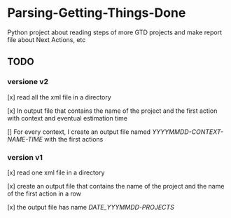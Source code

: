 # Parsing-Getting-Things-Done
Python project about reading steps of more GTD projects and make  report file about Next Actions, etc


## TODO


### versione v2

[x] read all the xml file in a directory 

[x] In output file that contains the name of the project and the first action with context and eventual estimation time

[] For every context, I create an output file named _YYYYMMDD-CONTEXT-NAME-TIME_ with the first actions

### version v1

[x] read one xml file in a directory 

[x] create an output file that contains the name of the project and the name of the first action in a row

[x] the output file has name _DATE_YYYMMDD-PROJECTS_
